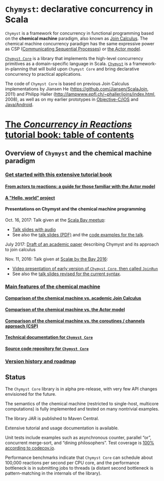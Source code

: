 <link href="{{ site.github.url }}/tables.css" rel="stylesheet" />

# `Chymyst`: declarative concurrency in Scala

`Chymyst` is a framework for concurrency in functional programming
based on the **chemical machine** paradigm, also known as [Join Calculus](https://en.wikipedia.org/wiki/Join-calculus).
The chemical machine concurrency paradigm has the same expressive power as CSP ([Communicating Sequential Processes](https://en.wikipedia.org/wiki/Communicating_sequential_processes)) or [the Actor model](https://en.wikipedia.org/wiki/Actor_model).

[`Chymyst Core`](https://github.com/Chymyst/chymyst-core) is a library that implements the high-level concurrency primitives as a domain-specific language in Scala.
[`Chymyst`](https://github.com/Chymyst/Chymyst) is a framework-in-planning that will build upon `Chymyst Core` and bring declarative concurrency to practical applications.

The code of `Chymyst Core` is based on previous Join Calculus implementations by Jiansen He (https://github.com/Jiansen/ScalaJoin, 2011) and Philipp Haller (http://lampwww.epfl.ch/~phaller/joins/index.html, 2008), as well as on my earlier prototypes in [Objective-C/iOS](https://github.com/winitzki/CocoaJoin) and [Java/Android](https://github.com/winitzki/AndroJoin).

# [The _Concurrency in Reactions_ tutorial book: table of contents](chymyst00.md) 

## Overview of `Chymyst` and the chemical machine paradigm

### [Get started with this extensive tutorial book](https://winitzki.gitbooks.io/concurrency-in-reactions-declarative-multicore-in/content/)

#### [From actors to reactions: a guide for those familiar with the Actor model](https://chymyst.github.io/chymyst-core/chymyst-actor.html)

#### [A "Hello, world" project](https://github.com/Chymyst/helloworld)

#### Presentations on Chymyst and the chemical machine programming

Oct. 16, 2017: Talk given at the [Scala Bay meetup](https://www.meetup.com/Scala-Bay/events/243931229):

- [Talk slides with audio](https://youtu.be/Iu2KBYNF-6M)
- See also the [talk slides (PDF)](https://github.com/winitzki/talks/blob/master/join_calculus/join_calculus_2017_Scala_Bay.pdf) and the [code examples for the talk](https://github.com/Chymyst/jc-talk-2017-examples).

July 2017: [Draft of an academic paper](https://github.com/winitzki/talks/blob/master/join-calculus-paper/join-calculus-paper.pdf) describing Chymyst and its approach to join calculus

Nov. 11, 2016: Talk given at [Scalæ by the Bay 2016](https://scalaebythebay2016.sched.org/event/7iU2/concurrent-join-calculus-in-scala):

- [Video presentation of early version of `Chymyst Core`, then called `JoinRun`](https://www.youtube.com/watch?v=jawyHGjUfBU)
- See also the [talk slides revised for the current syntax](https://github.com/winitzki/talks/raw/master/join_calculus/join_calculus_2016_revised.pdf).

### [Main features of the chemical machine](chymyst_features.md)

#### [Comparison of the chemical machine vs. academic Join Calculus](chymyst_vs_jc.md#comparison-chemical-machine-vs-academic-join-calculus)

#### [Comparison of the chemical machine vs. the Actor model](chymyst_vs_jc.md#comparison-chemical-machine-vs-actor-model)

#### [Comparison of the chemical machine vs. the coroutines / channels approach (CSP)](chymyst_vs_jc.md#comparison-chemical-machine-vs-csp)

#### [Technical documentation for `Chymyst Core`](chymyst-core.md)

#### [Source code repository for `Chymyst Core`](https://github.com/Chymyst/chymyst-core)


### [Version history and roadmap](roadmap.md)


## Status

The `Chymyst Core` library is in alpha pre-release, with very few API changes envisioned for the future.

The semantics of the chemical machine (restricted to single-host, multicore computations) is fully implemented and tested on many nontrivial examples.

The library JAR is published to Maven Central.

Extensive tutorial and usage documentation is available.

Unit tests include examples such as asynchronous counter, parallel “or”, concurrent merge-sort, and “dining philosophers”.
Test coverage is [100% according to codecov.io](https://codecov.io/gh/Chymyst/chymyst-core?branch=master).

Performance benchmarks indicate that `Chymyst Core` can schedule about 100,000 reactions per second per CPU core, and the performance bottleneck is in submitting jobs to threads (a distant second bottleneck is pattern-matching in the internals of the library).
